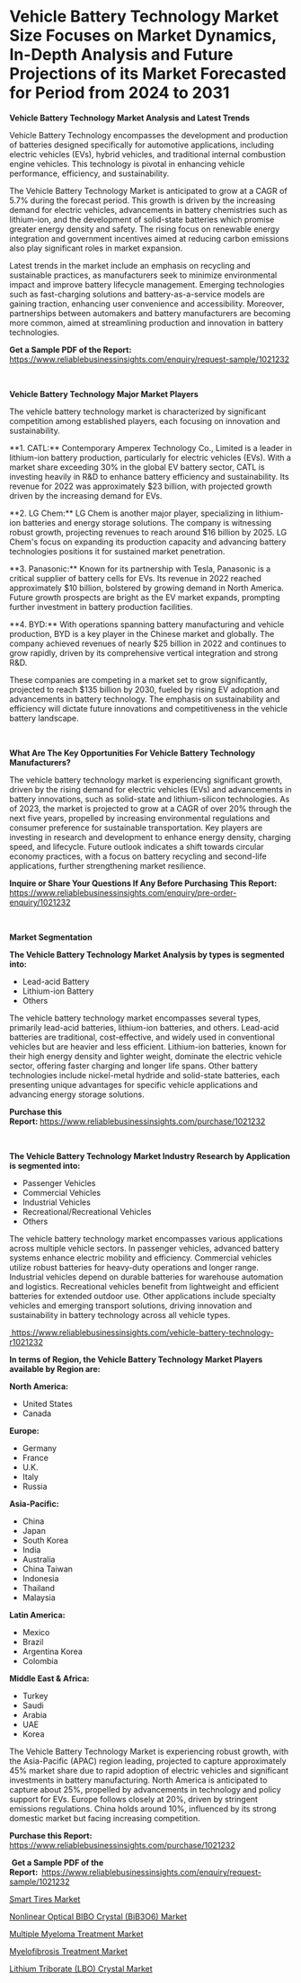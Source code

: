 <p><h1>Vehicle Battery Technology Market Size Focuses on Market Dynamics, In-Depth Analysis and Future Projections of its Market Forecasted for Period from 2024 to 2031</h1></p><p><strong>Vehicle Battery Technology Market Analysis and Latest Trends</strong></p>
<p><p>Vehicle Battery Technology encompasses the development and production of batteries designed specifically for automotive applications, including electric vehicles (EVs), hybrid vehicles, and traditional internal combustion engine vehicles. This technology is pivotal in enhancing vehicle performance, efficiency, and sustainability.</p><p>The Vehicle Battery Technology Market is anticipated to grow at a CAGR of 5.7% during the forecast period. This growth is driven by the increasing demand for electric vehicles, advancements in battery chemistries such as lithium-ion, and the development of solid-state batteries which promise greater energy density and safety. The rising focus on renewable energy integration and government incentives aimed at reducing carbon emissions also play significant roles in market expansion.</p><p>Latest trends in the market include an emphasis on recycling and sustainable practices, as manufacturers seek to minimize environmental impact and improve battery lifecycle management. Emerging technologies such as fast-charging solutions and battery-as-a-service models are gaining traction, enhancing user convenience and accessibility. Moreover, partnerships between automakers and battery manufacturers are becoming more common, aimed at streamlining production and innovation in battery technologies.</p></p>
<p><strong>Get a Sample PDF of the Report:&nbsp;</strong> <a href="https://www.reliablebusinessinsights.com/enquiry/request-sample/1021232?utm_campaign=63&utm_medium=2&utm_source=Github&utm_content=ia&utm_term=02112024&utm_id=vehicle-battery-technology">https://www.reliablebusinessinsights.com/enquiry/request-sample/1021232</a></p>
<p>&nbsp;</p>
<p><strong>Vehicle Battery Technology Major Market Players</strong></p>
<p><p>The vehicle battery technology market is characterized by significant competition among established players, each focusing on innovation and sustainability. </p><p>**1. CATL:** Contemporary Amperex Technology Co., Limited is a leader in lithium-ion battery production, particularly for electric vehicles (EVs). With a market share exceeding 30% in the global EV battery sector, CATL is investing heavily in R&D to enhance battery efficiency and sustainability. Its revenue for 2022 was approximately $23 billion, with projected growth driven by the increasing demand for EVs.</p><p>**2. LG Chem:** LG Chem is another major player, specializing in lithium-ion batteries and energy storage solutions. The company is witnessing robust growth, projecting revenues to reach around $16 billion by 2025. LG Chem's focus on expanding its production capacity and advancing battery technologies positions it for sustained market penetration.</p><p>**3. Panasonic:** Known for its partnership with Tesla, Panasonic is a critical supplier of battery cells for EVs. Its revenue in 2022 reached approximately $10 billion, bolstered by growing demand in North America. Future growth prospects are bright as the EV market expands, prompting further investment in battery production facilities.</p><p>**4. BYD:** With operations spanning battery manufacturing and vehicle production, BYD is a key player in the Chinese market and globally. The company achieved revenues of nearly $25 billion in 2022 and continues to grow rapidly, driven by its comprehensive vertical integration and strong R&D.</p><p>These companies are competing in a market set to grow significantly, projected to reach $135 billion by 2030, fueled by rising EV adoption and advancements in battery technology. The emphasis on sustainability and efficiency will dictate future innovations and competitiveness in the vehicle battery landscape.</p></p>
<p>&nbsp;</p>
<p><strong>What Are The Key Opportunities For Vehicle Battery Technology Manufacturers?</strong></p>
<p><p>The vehicle battery technology market is experiencing significant growth, driven by the rising demand for electric vehicles (EVs) and advancements in battery innovations, such as solid-state and lithium-silicon technologies. As of 2023, the market is projected to grow at a CAGR of over 20% through the next five years, propelled by increasing environmental regulations and consumer preference for sustainable transportation. Key players are investing in research and development to enhance energy density, charging speed, and lifecycle. Future outlook indicates a shift towards circular economy practices, with a focus on battery recycling and second-life applications, further strengthening market resilience.</p></p>
<p><strong>Inquire or Share Your Questions If Any Before Purchasing This Report:</strong> <a href="https://www.reliablebusinessinsights.com/enquiry/pre-order-enquiry/1021232?utm_campaign=63&utm_medium=2&utm_source=Github&utm_content=ia&utm_term=02112024&utm_id=vehicle-battery-technology">https://www.reliablebusinessinsights.com/enquiry/pre-order-enquiry/1021232</a></p>
<p>&nbsp;</p>
<p><strong>Market Segmentation</strong></p>
<p><strong>The Vehicle Battery Technology Market Analysis by types is segmented into:</strong></p>
<p><ul><li>Lead-acid Battery</li><li>Lithium-ion Battery</li><li>Others</li></ul></p>
<p><p>The vehicle battery technology market encompasses several types, primarily lead-acid batteries, lithium-ion batteries, and others. Lead-acid batteries are traditional, cost-effective, and widely used in conventional vehicles but are heavier and less efficient. Lithium-ion batteries, known for their high energy density and lighter weight, dominate the electric vehicle sector, offering faster charging and longer life spans. Other battery technologies include nickel-metal hydride and solid-state batteries, each presenting unique advantages for specific vehicle applications and advancing energy storage solutions.</p></p>
<p><strong>Purchase this Report:&nbsp;</strong><a href="https://www.reliablebusinessinsights.com/purchase/1021232?utm_campaign=63&utm_medium=2&utm_source=Github&utm_content=ia&utm_term=02112024&utm_id=vehicle-battery-technology">https://www.reliablebusinessinsights.com/purchase/1021232</a></p>
<p>&nbsp;</p>
<p><strong>The Vehicle Battery Technology Market Industry Research by Application is segmented into:</strong></p>
<p><ul><li>Passenger Vehicles</li><li>Commercial Vehicles</li><li>Industrial Vehicles</li><li>Recreational/Recreational Vehicles</li><li>Others</li></ul></p>
<p><p>The vehicle battery technology market encompasses various applications across multiple vehicle sectors. In passenger vehicles, advanced battery systems enhance electric mobility and efficiency. Commercial vehicles utilize robust batteries for heavy-duty operations and longer range. Industrial vehicles depend on durable batteries for warehouse automation and logistics. Recreational vehicles benefit from lightweight and efficient batteries for extended outdoor use. Other applications include specialty vehicles and emerging transport solutions, driving innovation and sustainability in battery technology across all vehicle types.</p></p>
<p><a href="https://www.reliablebusinessinsights.com/vehicle-battery-technology-r1021232?utm_campaign=63&utm_medium=2&utm_source=Github&utm_content=ia&utm_term=02112024&utm_id=vehicle-battery-technology">&nbsp;https://www.reliablebusinessinsights.com/vehicle-battery-technology-r1021232</a></p>
<p><strong>In terms of Region, the Vehicle Battery Technology Market Players available by Region are:</strong></p>
<p>
    <p> <strong> North America: </strong>
        <ul>
            <li>United States</li>
            <li>Canada</li>
        </ul>
        </p> 
    <p> <strong> Europe: </strong>
        <ul>
            <li>Germany</li>
            <li>France</li>
            <li>U.K.</li>
            <li>Italy</li>
            <li>Russia</li>
        </ul>
        </p> 
    <p> <strong> Asia-Pacific: </strong>
        <ul>
            <li>China</li>
            <li>Japan</li>
            <li>South Korea</li>
            <li>India</li>
            <li>Australia</li>
            <li>China Taiwan</li>
            <li>Indonesia</li>
            <li>Thailand</li>
            <li>Malaysia</li>
        </ul>
        </p> 
    <p> <strong> Latin America: </strong>
        <ul>
            <li>Mexico</li>
            <li>Brazil</li>
            <li>Argentina Korea</li>
            <li>Colombia</li>
        </ul>
        </p> 
    <p> <strong> Middle East & Africa: </strong>
        <ul>
            <li>Turkey</li>
            <li>Saudi</li>
            <li>Arabia</li>
            <li>UAE</li>
            <li>Korea</li>
        </ul>
    </p>
    </p>
<p><p>The Vehicle Battery Technology Market is experiencing robust growth, with the Asia-Pacific (APAC) region leading, projected to capture approximately 45% market share due to rapid adoption of electric vehicles and significant investments in battery manufacturing. North America is anticipated to capture about 25%, propelled by advancements in technology and policy support for EVs. Europe follows closely at 20%, driven by stringent emissions regulations. China holds around 10%, influenced by its strong domestic market but facing increasing competition.</p></p>
<p><strong>Purchase this Report: </strong><a href="https://www.reliablebusinessinsights.com/purchase/1021232?utm_campaign=63&utm_medium=2&utm_source=Github&utm_content=ia&utm_term=02112024&utm_id=vehicle-battery-technology">https://www.reliablebusinessinsights.com/purchase/1021232</a></p>
<p>&nbsp;<strong>Get a Sample PDF of the Report:&nbsp;&nbsp;</strong><a href="https://www.reliablebusinessinsights.com/enquiry/request-sample/1021232?utm_campaign=63&utm_medium=2&utm_source=Github&utm_content=ia&utm_term=02112024&utm_id=vehicle-battery-technology">https://www.reliablebusinessinsights.com/enquiry/request-sample/1021232</a></p>
<p><strong></strong></p>
<p><p><a href="https://github.com/rovj3gerson/Market-Research-Report-List-1/blob/main/smart-tires-market.md?utm_campaign=63&utm_medium=2&utm_source=Github&utm_content=ia&utm_term=02112024&utm_id=vehicle-battery-technology">Smart Tires Market</a></p><p><a href="https://www.linkedin.com/pulse/nonlinear-optical-bibo-crystal-bib3o6-market-forecasts-trends-swh0f?utm_campaign=63&utm_medium=2&utm_source=Github&utm_content=ia&utm_term=02112024&utm_id=vehicle-battery-technology">Nonlinear Optical BIBO Crystal (BiB3O6) Market</a></p><p><a href="https://issuu.com/reportprime-2/docs/multiple-myeloma-treatment-market-s_f2b939f6812943?utm_campaign=63&utm_medium=2&utm_source=Github&utm_content=ia&utm_term=02112024&utm_id=vehicle-battery-technology">Multiple Myeloma Treatment Market</a></p><p><a href="https://issuu.com/reportprime-2/docs/myelofibrosis-treatment-market-size_5a1dc6666d7836?utm_campaign=63&utm_medium=2&utm_source=Github&utm_content=ia&utm_term=02112024&utm_id=vehicle-battery-technology">Myelofibrosis Treatment Market</a></p><p><a href="https://www.linkedin.com/pulse/trends-global-lithium-triborate-lbo-crystal-market-forecast-mpsof?utm_campaign=63&utm_medium=2&utm_source=Github&utm_content=ia&utm_term=02112024&utm_id=vehicle-battery-technology">Lithium Triborate (LBO) Crystal Market</a></p></p>